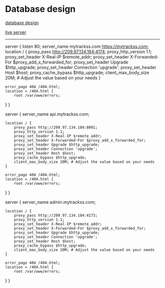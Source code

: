# Database design

[database design](https://lucid.app/lucidchart/1eeec016-f3d1-4ab1-9c95-58dee27f16af/edit?invitationId=inv_98bb3e41-4479-4bec-b8b5-dd211c98fa60&page=0_0#)

[live server](http://209.97.134.184:8001)

-------------

server {
    listen 80;
    server_name mytrackss.com https://mytrackss.com;
      location / {
        proxy_pass http://209.97.134.184:4174;
        proxy_http_version 1.1;
        proxy_set_header X-Real-IP $remote_addr;
        proxy_set_header X-Forwarded-For $proxy_add_x_forwarded_for;
        proxy_set_header Upgrade $http_upgrade;
        proxy_set_header Connection 'upgrade';
        proxy_set_header Host $host;
        proxy_cache_bypass $http_upgrade;
        client_max_body_size 20M; # Adjust the value based on your needs
    }

    error_page 404 /404.html;
    location = /404.html {
        root /var/www/errors;
   }
}


server {
    server_name api.mytrackss.com;

    location / {
        proxy_pass http://209.97.134.184:8001;
        proxy_http_version 1.1;
        proxy_set_header X-Real-IP $remote_addr;
        proxy_set_header X-Forwarded-For $proxy_add_x_forwarded_for;
        proxy_set_header Upgrade $http_upgrade;
        proxy_set_header Connection 'upgrade';
        proxy_set_header Host $host;
        proxy_cache_bypass $http_upgrade;
        client_max_body_size 20M; # Adjust the value based on your needs
    }

    error_page 404 /404.html;
    location = /404.html {
        root /var/www/errors;
   }
}


server {
    server_name admin.mytrackss.com;

    location / {
        proxy_pass http://209.97.134.184:4173;
        proxy_http_version 1.1;
        proxy_set_header X-Real-IP $remote_addr;
        proxy_set_header X-Forwarded-For $proxy_add_x_forwarded_for;
        proxy_set_header Upgrade $http_upgrade;
        proxy_set_header Connection 'upgrade';
        proxy_set_header Host $host;
        proxy_cache_bypass $http_upgrade;
        client_max_body_size 20M; # Adjust the value based on your needs
    }

    error_page 404 /404.html;
    location = /404.html {
        root /var/www/errors;
   }
}

